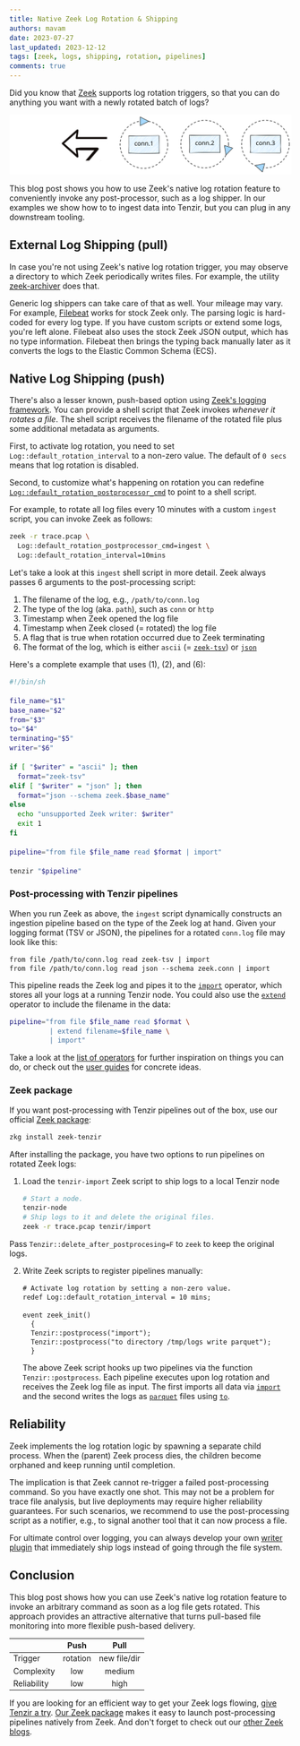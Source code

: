 ```yaml
---
title: Native Zeek Log Rotation & Shipping
authors: mavam
date: 2023-07-27
last_updated: 2023-12-12
tags: [zeek, logs, shipping, rotation, pipelines]
comments: true
---
```


Did you know that [Zeek](http://zeek.org) supports log rotation triggers, so
that you can do anything you want with a newly rotated batch of logs?

![Zeek Log Rotation](zeek-log-rotation.excalidraw.svg)

<!-- truncate -->

This blog post shows you how to use Zeek's native log rotation feature to
conveniently invoke any post-processor, such as a log shipper. In our examples
we show how to to ingest data into Tenzir, but you can plug in any downstream
tooling.

## External Log Shipping (pull)

In case you're not using Zeek's native log rotation trigger, you may observe a
directory to which Zeek periodically writes files. For example, the utility
[zeek-archiver](https://github.com/zeek/zeek-archiver) does that.

Generic log shippers can take care of that as well. Your mileage may vary. For
example, [Filebeat][filebeat] works for stock Zeek only. The parsing logic is
hard-coded for every log type. If you have custom scripts or extend some logs,
you're left alone. Filebeat also uses the stock Zeek JSON output, which has no
type information. Filebeat then brings the typing back manually later as it
converts the logs to the Elastic Common Schema (ECS).

[filebeat]: https://www.elastic.co/guide/en/beats/filebeat/current/filebeat-module-zeek.html

## Native Log Shipping (push)

There's also a lesser known, push-based option using [Zeek's logging
framework](https://docs.zeek.org/en/master/frameworks/logging.html). You can
provide a shell script that Zeek invokes *whenever it rotates a file*. The shell
script receives the filename of the rotated file plus some additional metadata
as arguments.

First, to activate log rotation, you need to set
`Log::default_rotation_interval` to a non-zero value. The default of `0 secs`
means that log rotation is disabled.

Second, to customize what's happening on rotation you can redefine
[`Log::default_rotation_postprocessor_cmd`](https://docs.zeek.org/en/master/scripts/base/frameworks/logging/main.zeek.html#id-Log::default_rotation_postprocessor_cmd)
to point to a shell script.

For example, to rotate all log files every 10 minutes with a custom `ingest`
script, you can invoke Zeek as follows:

```bash
zeek -r trace.pcap \
  Log::default_rotation_postprocessor_cmd=ingest \
  Log::default_rotation_interval=10mins
```

Let's take a look at this `ingest` shell script in more detail. Zeek always
passes 6 arguments to the post-processing script:

1. The filename of the log, e.g., `/path/to/conn.log`
2. The type of the log (aka. `path`), such as `conn` or `http`
3. Timestamp when Zeek opened the log file
4. Timestamp when Zeek closed (= rotated) the log file
5. A flag that is true when rotation occurred due to Zeek terminating
6. The format of the log, which is either `ascii` (=
   [`zeek-tsv`](/formats/zeek-tsv)) or [`json`](/formats/json)

Here's a complete example that uses (1), (2), and (6):

```bash title="ingest"
#!/bin/sh

file_name="$1"
base_name="$2"
from="$3"
to="$4"
terminating="$5"
writer="$6"

if [ "$writer" = "ascii" ]; then
  format="zeek-tsv"
elif [ "$writer" = "json" ]; then
  format="json --schema zeek.$base_name"
else
  echo "unsupported Zeek writer: $writer"
  exit 1
fi

pipeline="from file $file_name read $format | import"

tenzir "$pipeline"
```

### Post-processing with Tenzir pipelines

When you run Zeek as above, the `ingest` script dynamically constructs an
ingestion pipeline based on the type of the Zeek log at hand. Given your logging
format (TSV or JSON), the pipelines for a rotated `conn.log` file may look like
this:

```
from file /path/to/conn.log read zeek-tsv | import
from file /path/to/conn.log read json --schema zeek.conn | import
```

This pipeline reads the Zeek log and pipes it to the
[`import`](/next/operators/import) operator, which stores all your logs at a
running Tenzir node. You could also use the
[`extend`](/next/operators/extend) operator to include the filename in the data:

```bash
pipeline="from file $file_name read $format \
          | extend filename=$file_name \
          | import"
```

Take a look at the [list of operators](/next/operators) for further inspiration
on things you can do, or check out the [user guides](/user-guides) for concrete
ideas.

### Zeek package

If you want post-processing with Tenzir pipelines out of the box, use our
official [Zeek package](https://github.com/tenzir/zeek-tenzir):

```bash
zkg install zeek-tenzir
```

After installing the package, you have two options to run pipelines on rotated
Zeek logs:

1. Load the `tenzir-import` Zeek script to ship logs to a local Tenzir node

   ```bash
   # Start a node.
   tenzir-node
   # Ship logs to it and delete the original files.
   zeek -r trace.pcap tenzir/import
   ```

  Pass `Tenzir::delete_after_postprocesing=F` to `zeek` to keep the original
  logs.

2. Write Zeek scripts to register pipelines manually:

   ```zeek
   # Activate log rotation by setting a non-zero value.
   redef Log::default_rotation_interval = 10 mins;
 
   event zeek_init()
     {
     Tenzir::postprocess("import");
     Tenzir::postprocess("to directory /tmp/logs write parquet");
     }
   ```

   The above Zeek script hooks up two pipelines via the function
   `Tenzir::postprocess`. Each pipeline executes upon log rotation and receives
   the Zeek log file as input. The first imports all data via
   [`import`](/next/operators/import) and the second writes the logs as
   [`parquet`](/formats/parquet) files using [`to`](/next/operators/to).

## Reliability

Zeek implements the log rotation logic by spawning a separate child process.
When the (parent) Zeek process dies, the children become orphaned and keep
running until completion.

The implication is that Zeek cannot re-trigger a failed post-processing command.
So you have exactly one shot. This may not be a problem for trace file analysis,
but live deployments may require higher reliability guarantees. For such
scenarios, we recommend to use the post-processing script as a notifier, e.g.,
to signal another tool that it can now process a file.

For ultimate control over logging, you can always develop your own [writer
plugin](/blog/mobilizing-zeek-logs#writer-plugin) that immediately ship logs
instead of going through the file system.

## Conclusion

This blog post shows how you can use Zeek's native log rotation feature to
invoke an arbitrary command as soon as a log file gets rotated. This approach
provides an attractive alternative that turns pull-based file monitoring into
more flexible push-based delivery.

|              |   Push   |     Pull     |
| ------------ |:--------:|:------------:|
| Trigger      | rotation | new file/dir |
| Complexity   |   low    |    medium    |
| Reliability  |   low    |    high      |

If you are looking for an efficient way to get your Zeek logs flowing, [give
Tenzir a try](/get-started). [Our Zeek
package](https://github.com/tenzir/zeek-tenzir) makes it easy to launch
post-processing pipelines natively from Zeek. And don't forget to check out our
[other Zeek blogs](/blog/tags/zeek).
